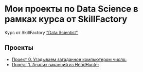 # Мои проекты по Data Science в рамках курса от SkillFactory
Курс от SkillFactory ["Data Scientist"](https://skillfactory.ru/data-scientist-pro)

## Проекты

* [Проект 0. Угадываем загаданное компьютером число.](https://github.com/ArthurIrkaev/SkillFactory/tree/main/project_0)
* [Проект 1. Анализ вакансий из HeadHunter ](https://github.com/ArthurIrkaev/SkillFactory/tree/master/project_1)
